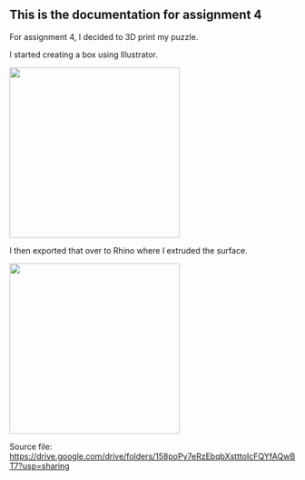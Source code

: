 ## This is the documentation for assignment 4

For assignment 4, I decided to 3D print my puzzle. 

I started creating a box using Illustrator. 

<img src = "https://user-images.githubusercontent.com/115178948/199364028-0c3262fe-4e51-4d55-9043-3a2f3580f557.png" width = "300" > 


I then exported that over to Rhino where I extruded the surface. 

<img src = "https://user-images.githubusercontent.com/115178948/199364209-d7bf8b07-9657-4aed-9ffc-7e2a98362665.png" width = "300"> 


Source file: https://drive.google.com/drive/folders/158poPy7eRzEbqbXstttoIcFQYfAQwBT7?usp=sharing 
